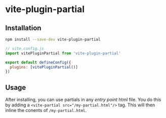 # vite-plugin-partial


## Installation
```bash
npm install --save-dev vite-plugin-partial
```

```javascript
// vite.config.js
import vitePluginPartial from 'vite-plugin-partial'

export default defineConfig({
  plugins: [vitePluginPartial()]
})
```

## Usage
After installing, you can use partials in any *entry point* html file. You do this by adding a `<vite-partial src="/my-partial.html"/>` tag. This will then inline the conents of `/my-partial.html`.
